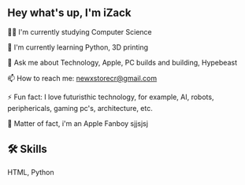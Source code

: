
## Hey what's up, I'm iZack
👩‍💻 I'm currently studying Computer Science

🧠 I'm currently learning Python, 3D printing

💬 Ask me about Technology, Apple, PC builds and building, Hypebeast

📫 How to reach me: newxstorecr@gmail.com

⚡️ Fun fact: I love futuristhic technology, for example, AI, robots, periphericals, gaming pc's, architecture, etc.

🐉 Matter of fact, i'm an Apple Fanboy sjjsjsj 

## 🛠 Skills
HTML, Python
